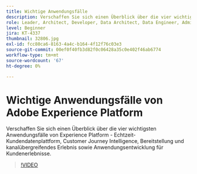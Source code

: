 ```yaml
---
title: Wichtige Anwendungsfälle
description: Verschaffen Sie sich einen Überblick über die vier wichtigsten Anwendungsfälle von Experience Platform&mdash, Echtzeit-Kundendatenplattform, Customer Journey Intelligence, Bereitstellung und kanalübergreifendes Erlebnis sowie Anwendungsentwicklung für Kundenerlebnisse.
role: Leader, Architect, Developer, Data Architect, Data Engineer, Admin, User
level: Beginner
jira: KT-4337
thumbnail: 32806.jpg
exl-id: fcc80ca6-8163-4a4c-b164-4f12f76c03e3
source-git-commit: 00ef0f40fb3d82f0c06428a35c0e402f46ab6774
workflow-type: tm+mt
source-wordcount: '67'
ht-degree: 0%

---
```


# Wichtige Anwendungsfälle von Adobe Experience Platform

Verschaffen Sie sich einen Überblick über die vier wichtigsten Anwendungsfälle von Experience Platform - Echtzeit-Kundendatenplattform, Customer Journey Intelligence, Bereitstellung und kanalübergreifendes Erlebnis sowie Anwendungsentwicklung für Kundenerlebnisse.

>[!VIDEO](https://video.tv.adobe.com/v/32806?learn=on)

